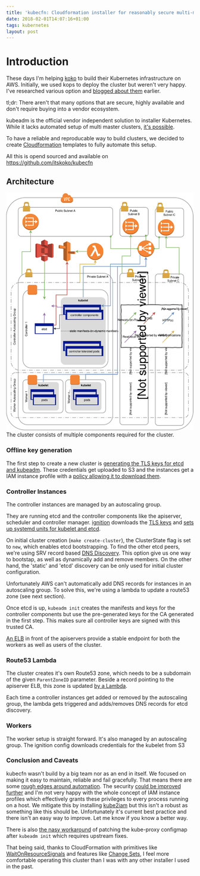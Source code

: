 ```yaml
---
title: 'kubecfn: Cloudformation installer for reasonably secure multi-master Kubernetes Cluster'
date: 2018-02-01T14:07:16+01:00
tags: kubernetes
layout: post
---
```


# Introduction
These days I'm helping [koko](https://itskoko.com/) to build their Kubernetes
infrastructure on AWS. Initially, we used kops to deploy the cluster but weren't
very happy. I've researched various option and [blogged about
them](/2017/12/15/production-grade-kubernetes/) earlier.

tl;dr: There aren't that many options that are secure, highly available and
don't require buying into a vendor ecosystem.

kubeadm is the official vendor independent solution to installer Kubernetes.
While it lacks automated setup of multi master clusters, [it's
possible](https://kubernetes.io/docs/setup/independent/high-availability/).

To have a reliable and reproducable way to build clusters, we decided to create
[Cloudformation](https://aws.amazon.com/cloudformation/) templates to fully
automate this setup.

All this is opend sourced and available on https://github.com/itskoko/kubecfn

## Architecture
![kubecfn architecture diagram](kubecfn.svg)
The cluster consists of multiple components required for the cluster.

### Offline key generation
The first step to create a new cluster is [generating the TLS keys for etcd and
kubeadm](https://github.com/itskoko/kubecfn/blob/e3cf1d21db72ca5467ac6f43abc02c5871fd444a/Makefile#L84).
These credentials get uploaded to S3 and the instances get a IAM instance
profile with a [policy allowing it to download
them](https://github.com/itskoko/kubecfn/blob/e3cf1d21db72ca5467ac6f43abc02c5871fd444a/kubernetes.yaml#L759).

### Controller Instances
The controller instances are managed by an autoscaling group.

They are running etcd and the controller components like the apiserver,
scheduler and controller manager.
[ignition](https://coreos.com/ignition/docs/latest/) downloads the [TLS
keys](https://github.com/itskoko/kubecfn/blob/e3cf1d21db72ca5467ac6f43abc02c5871fd444a/kubernetes.yaml#L859)
and [sets up systemd units for kubelet and
etcd](https://github.com/itskoko/kubecfn/blob/e3cf1d21db72ca5467ac6f43abc02c5871fd444a/kubernetes.yaml#L978).

On initial cluster creation (`make create-cluster`), the ClusterState flag is
set to `new`, which enables etcd bootstrapping. To find the other etcd peers,
we're using SRV record based [DNS
Discovery](https://coreos.com/etcd/docs/latest/v2/clustering.html#dns-discovery).
This option give us one way to bootstap, as well as dynamically add and remove
members. On the other hand, the 'static' and 'etcd' discovery can be only used
for initial cluster configuration.

Unfortunately AWS can't automatically add DNS records for instances in an
autoscaling group. To solve this, we're using a lambda to update a route53 zone
(see next section).

Once etcd is up, `kubeadm init` creates the manifests and keys for the
controller components but use the pre-generated keys for the CA generated in the
first step. This makes sure all controller keys are signed with this trusted CA.

[An ELB](https://github.com/itskoko/kubecfn/blob/e3cf1d21db72ca5467ac6f43abc02c5871fd444a/kubernetes.yaml#L1158)
in front of the apiservers provide a stable endpoint for both the workers as
well as users of the cluster.

### Route53 Lambda
The cluster creates it's own Route53 zone, which needs to be a subdomain of the
given `ParentZoneID` parameter. Beside a record pointing to the apiserver ELB,
this zone is updated [by a
Lambda](https://github.com/itskoko/kubecfn/blob/e3cf1d21db72ca5467ac6f43abc02c5871fd444a/kubernetes.yaml#L643).

Each time a controller instances get added or removed by the autoscaling group,
the lambda gets triggered and adds/removes DNS records for etcd discovery.

### Workers
The worker setup is straight forward. It's also managed by an autoscaling group.
The ignition config downloads credentials for the kubelet from S3

### Conclusion and Caveats
kubecfn wasn't build by a big team nor as an end in itself. We focused on making
it easy to maintain, reliable and fail gracefully. That means there are some
[rough edges around
automation](https://github.com/itskoko/kubecfn/labels/automation). The security
[could be improved further](https://github.com/itskoko/kubecfn/labels/security)
and I'm not very happy with the whole concept of IAM instance profiles which
effectively grants these privileges to every process running on a host. We
mitigate this by installing
[kube2iam](https://github.com/itskoko/kubecfn/blob/e3cf1d21db72ca5467ac6f43abc02c5871fd444a/manifests/kube2iam.yaml)
but this isn't a robust as something like this should be. Unfortunately it's
current best practice and there isn't an easy way to improve. Let me know if you
know a better way.

There is also [the nasy
workaround](https://github.com/itskoko/kubecfn/blob/e3cf1d21db72ca5467ac6f43abc02c5871fd444a/kubernetes.yaml#L247)
of patching the kube-proxy configmap after `kubeadm init` which requires
upstream fixes.

That being said, thanks to CloudFormation with primitives like
[WaitOnResourceSignals](/2015/04/27/cloudformation-driven-consul-in-autoscalinggroup/)
and features like [Change Sets](https://github.com/itskoko/kubecfn#dry-run), I
feel more comfortable operating this cluster than I was with any other installer
I used in the past.
